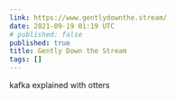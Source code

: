 ```yaml
---
link: https://www.gentlydownthe.stream/
date: 2021-09-19 01:19 UTC
# published: false
published: true
title: Gently Down the Stream
tags: []
---
```


kafka explained with otters
